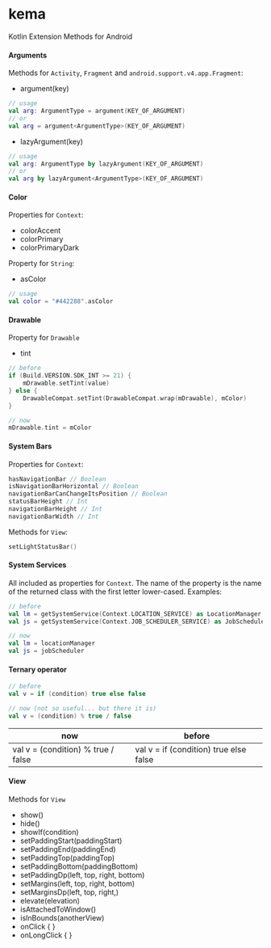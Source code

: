 # kema
Kotlin Extension Methods for Android

#### Arguments

Methods for `Activity`, `Fragment` and `android.support.v4.app.Fragment`:
* argument(key)
```kotlin
// usage
val arg: ArgumentType = argument(KEY_OF_ARGUMENT)
// or
val arg = argument<ArgumentType>(KEY_OF_ARGUMENT)
```
* lazyArgument(key)
```kotlin
// usage
val arg: ArgumentType by lazyArgument(KEY_OF_ARGUMENT)
// or
val arg by lazyArgument<ArgumentType>(KEY_OF_ARGUMENT)
```

#### Color

Properties for `Context`:
* colorAccent
* colorPrimary
* colorPrimaryDark
 
Property for `String`:
* asColor
```kotlin
// usage
val color = "#442288".asColor
```

#### Drawable

Property for `Drawable`
* tint
```kotlin
// before
if (Build.VERSION.SDK_INT >= 21) {
    mDrawable.setTint(value)
} else {
    DrawableCompat.setTint(DrawableCompat.wrap(mDrawable), mColor)
}

// now
mDrawable.tint = mColor
```

#### System Bars

Properties for `Context`:
```kotlin
hasNavigationBar // Boolean
isNavigationBarHorizontal // Boolean
navigationBarCanChangeItsPosition // Boolean
statusBarHeight // Int
navigationBarHeight // Int
navigationBarWidth // Int
```
Methods for `View`:
```kotlin
setLightStatusBar()
```

#### System Services

All included as properties for `Context`. The name of the property is the name of the returned class with the first letter lower-cased. Examples:
```kotlin
// before
val lm = getSystemService(Context.LOCATION_SERVICE) as LocationManager
val js = getSystemService(Context.JOB_SCHEDULER_SERVICE) as JobScheduler

// now
val lm = locationManager
val js = jobScheduler
```

#### Ternary operator

```kotlin
// before 
val v = if (condition) true else false

// now (not so useful... but there it is)
val v = (condition) % true / false
```
|now|before|
|---|---|
|val v = (condition) % true / false|val v = if (condition) true else false|

#### View

Methods for `View`
* show()
* hide()
* showIf(condition)
* setPaddingStart(paddingStart)
* setPaddingEnd(paddingEnd)
* setPaddingTop(paddingTop)
* setPaddingBottom(paddingBottom)
* setPaddingDp(left, top, right, bottom)
* setMargins(left, top, right, bottom)
* setMarginsDp(left, top, right,)
* elevate(elevation)
* isAttachedToWindow()
* isInBounds(anotherView)
* onClick { }
* onLongClick { }

